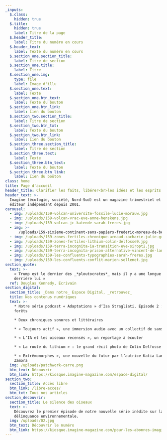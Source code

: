 ```yaml
---
_inputs:
  $.class:
    hidden: true
  $.title:
    hidden: true
    label: Titre de la page
  $.header_title:
    label: Titre du numéro en cours
  $.header_text:
    label: Texte du numéro en cours
  $.section_one.section_title:
    label: Titre de section
  $.section_one.title:
    label: Titre
  $.section_one.img:
    type: file
    label: Image d'illu
  $.section_one.text:
    label: Texte
  $.section_one.btn_text:
    label: Texte du bouton
  $.section_one.btn_link:
    label: Lien du bouton
  $.section_two.section_title:
    label: Titre de section
  $.section_two.btn_txt:
    label: Texte du bouton
  $.section_two.btn_link:
    label: Lien du bouton
  $.section_three.section_title:
    label: Titre de section
  $.section_three.text:
    label: Texte
  $.section_three.btn_text:
    label: Texte du bouton
  $.section_three.btn_link:
    label: Lien du bouton
class: home
title: Page d'accueil
header_title: Clarifier les faits, libérer<br>les idées et les esprits
header_text: >-
  Imagine (écologie, société, Nord-Sud) est un magazine trimestriel et un
  éditeur indépendant depuis 2001.
carousel:
  - img: /uploads/159-volcan-universite-fossile-lucie-morauw.jpg
  - img: /uploads/159-volcan-vrac-eve-anne-henskens.jpg
  - img: /uploads/159-volcan-jc-katende-sarah-freres.jpg
  - img: >-
      /uploads/159-sixieme-continent-sans-papiers-frederic-moreau-de-bellaing10.jpg
  - img: /uploads/159-zones-fertiles-chronique-arnaud-zacharie-julie-graux.jpg
  - img: /uploads/159-zones-fertiles-lithium-colin-delfosse9.jpg
  - img: /uploads/159-terra-incognita-ia-transition-eve-siropt2.jpg
  - img: /uploads/159-terra-incognita-prison-alternative-vincent-de-lannoy5.jpg
  - img: /uploads/159-les-confluents-typographies-sarah-freres.jpg
  - img: /uploads/159-les-confluents-conflit-marion-sellenet.jpg
section_quote:
  text: >-
    « Trump est le dernier des _*ploutocrates*_ mais il y a une longue histoire
    derrière lui »
  ref: Douglas Kennedy, Ecrivain
section_digital:
  section_title: _Dans notre_ Espace Digital, _retrouvez_
  title: Nos contenus numériques
  text: >-
    * Notre série podcast « Adaptations » d’Isa Stragliati. Episode 2 : vers les
    forêts

    * Deux chroniques sonores et littéraires

    * « Toujours actif », une immersion audio avec un collectif de sans-papiers

    * « L’IA et les oiseaux recensés », un reportage à écouter

    * « La route du lithium » : le grand récit photo de Colin Delfosse

    * « Extrêmomorphes », une nouvelle du futur par l’autrice Katia Lanero
    Zamora
  img: /uploads/patchwork-carre.png
  btn_text: Découvrir
  btn_link: https://kiosque.imagine-magazine.com/espace-digital/
section_two:
  section_title: Accès libre
  btn_link: /libre-acces/
  btn_txt: Tous nos articles
section_decouvrir:
  section_title: Le silence des oiseaux
  text: >-
    Découvrez le premier épisode de notre nouvelle série inédite sur la
    délinquance environnementale.
  img: /uploads/02.jpg
  btn_text: Découvrir le numéro
  btn_link: https://kiosque.imagine-magazine.com/pour-les-abonnes-imagine/
---
```

